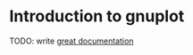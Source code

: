 # Introduction to gnuplot

TODO: write [great documentation](http://jacobian.org/writing/what-to-write/)
